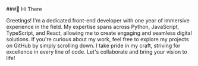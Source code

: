 ###👋 Hi There
  
Greetings! I'm a dedicated front-end developer with one year of immersive experience in the field. My expertise spans across Python, JavaScript, TypeScript, and React, 
allowing me to create engaging and seamless digital solutions. If you're curious about my work, feel free to explore my projects on GitHub by simply scrolling down. 
I take pride in my craft, striving for excellence in every line of code. 
Let's collaborate and bring your vision to life!

### 


<!---
PedroLucasLB/PedroLucasLB is a ✨ special ✨ repository because its `README.md` (this file) appears on your GitHub profile.
You can click the Preview link to take a look at your changes.
--->

